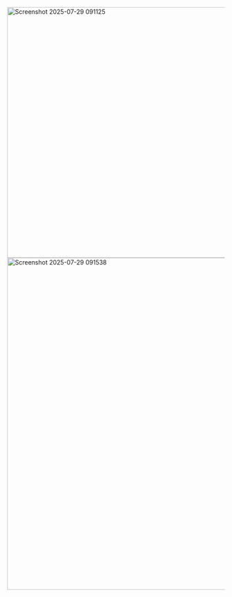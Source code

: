 <img width="515" height="579" alt="Screenshot 2025-07-29 091125" src="https://github.com/user-attachments/assets/5d86d5ce-397f-49f2-89cd-5fb84bbb3de8" />
<img width="1359" height="767" alt="Screenshot 2025-07-29 091538" src="https://github.com/user-attachments/assets/55a1c0ba-35e8-4983-afe5-a92a7046b608" />

